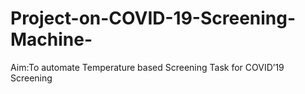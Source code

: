# Project-on-COVID-19-Screening-Machine-
Aim:To automate Temperature based Screening Task for COVID’19 Screening
